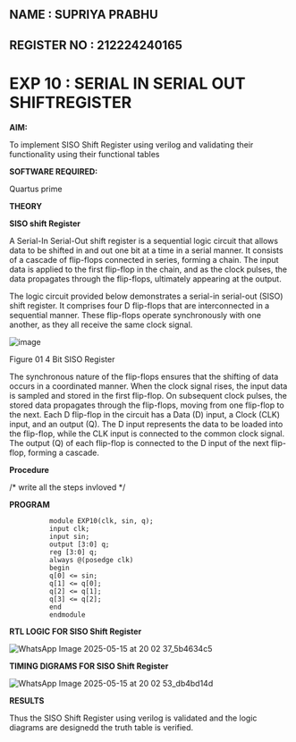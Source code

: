 ## NAME : SUPRIYA PRABHU
## REGISTER NO : 212224240165


# EXP 10 : SERIAL IN SERIAL OUT SHIFTREGISTER

**AIM:**

To implement  SISO Shift Register using verilog and validating their functionality using their functional tables

**SOFTWARE REQUIRED:**

Quartus prime

**THEORY**

**SISO shift Register**

A Serial-In Serial-Out shift register is a sequential logic circuit that allows data to be shifted in and out one bit at a time in a serial manner. It consists of a cascade of flip-flops connected in series, forming a chain. The input data is applied to the first flip-flop in the chain, and as the clock pulses, the data propagates through the flip-flops, ultimately appearing at the output.

The logic circuit provided below demonstrates a serial-in serial-out (SISO) shift register. It comprises four D flip-flops that are interconnected in a sequential manner. These flip-flops operate synchronously with one another, as they all receive the same clock signal.

![image](https://github.com/naavaneetha/SERIAL-IN-SERIAL-OUT-SHIFTREGISTER/assets/154305477/e81c4072-37f9-46c6-8145-566764b74c3a)

Figure 01 4 Bit SISO Register

The synchronous nature of the flip-flops ensures that the shifting of data occurs in a coordinated manner. When the clock signal rises, the input data is sampled and stored in the first flip-flop. On subsequent clock pulses, the stored data propagates through the flip-flops, moving from one flip-flop to the next.
Each D flip-flop in the circuit has a Data (D) input, a Clock (CLK) input, and an output (Q). The D input represents the data to be loaded into the flip-flop, while the CLK input is connected to the common clock signal. The output (Q) of each flip-flop is connected to the D input of the next flip-flop, forming a cascade.

**Procedure**

/* write all the steps invloved */

**PROGRAM**


              module EXP10(clk, sin, q);
              input clk;
              input sin;
              output [3:0] q;
              reg [3:0] q;
              always @(posedge clk)
              begin
              q[0] <= sin;
              q[1] <= q[0];
              q[2] <= q[1];
              q[3] <= q[2];
              end
              endmodule





**RTL LOGIC FOR SISO Shift Register**

![WhatsApp Image 2025-05-15 at 20 02 37_5b4634c5](https://github.com/user-attachments/assets/0dab9082-0a1c-4a0a-a28b-e414304e71b1)


**TIMING DIGRAMS FOR SISO Shift Register**

![WhatsApp Image 2025-05-15 at 20 02 53_db4bd14d](https://github.com/user-attachments/assets/093df981-c9fb-4b11-8146-eed369742096)


**RESULTS**

Thus the SISO Shift Register using verilog is validated and the logic diagrams are designedd the truth table is verified.
